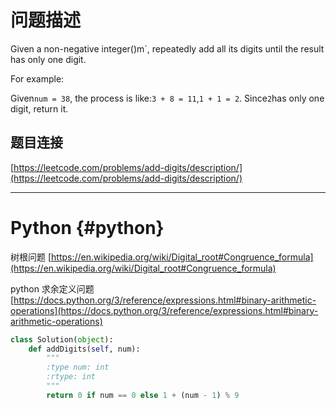 # 问题描述

Given a non-negative integer()m`, repeatedly add all its digits until the result has only one digit.

For example:

Given`num = 38`, the process is like:`3 + 8 = 11`,`1 + 1 = 2`. Since`2`has only one digit, return it.

## 题目连接

[https://leetcode.com/problems/add-digits/description/](https://leetcode.com/problems/add-digits/description/)

---

# Python {#python}
树根问题
[https://en.wikipedia.org/wiki/Digital_root#Congruence_formula](https://en.wikipedia.org/wiki/Digital_root#Congruence_formula)

python 求余定义问题
[https://docs.python.org/3/reference/expressions.html#binary-arithmetic-operations](https://docs.python.org/3/reference/expressions.html#binary-arithmetic-operations)

```python
class Solution(object):
    def addDigits(self, num):
        """
        :type num: int
        :rtype: int
        """
        return 0 if num == 0 else 1 + (num - 1) % 9
```


